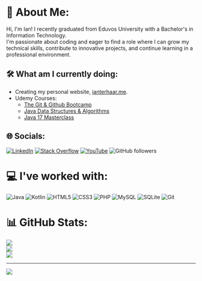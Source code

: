 # 💫 About Me:
Hi, I'm Ian! I recently graduated from Eduvos University with a Bachelor's in Information Technology. <br>I'm passionate about coding and eager to find a role where I can grow my technical skills, contribute to innovative projects, and continue learning in a professional environment.

## 🛠️ What am I currently doing: 
- Creating my personal website, [ianterhaar.me](https://ianterhaar.me/).
- Udemy Courses:
  - [The Git & Github Bootcamp](https://www.udemy.com/course/git-and-github-bootcamp/)
  - [Java Data Structures & Algorithms](https://www.udemy.com/course/data-structures-and-algorithms-java/)
  - [Java 17 Masterclass](https://www.udemy.com/course/java-the-complete-java-developer-course/)

## 🌐 Socials:
[![LinkedIn](https://img.shields.io/badge/LinkedIn-%230077B5.svg?logo=linkedin&logoColor=white)](https://linkedin.com/in/iterhaar) [![Stack Overflow](https://img.shields.io/badge/-Stackoverflow-FE7A16?logo=stack-overflow&logoColor=white)](https://stackoverflow.com/users/25607915) [![YouTube](https://img.shields.io/badge/YouTube-%23FF0000.svg?logo=YouTube&logoColor=white)](https://youtube.com/@ianterhaar) ![GitHub followers](https://img.shields.io/github/followers/IanTerHaar)


# 💻 I've worked with:
![Java](https://img.shields.io/badge/java-%23ED8B00.svg?style=for-the-badge&logo=openjdk&logoColor=white) ![Kotlin](https://img.shields.io/badge/kotlin-%237F52FF.svg?style=for-the-badge&logo=kotlin&logoColor=white) ![HTML5](https://img.shields.io/badge/html5-%23E34F26.svg?style=for-the-badge&logo=html5&logoColor=white) ![CSS3](https://img.shields.io/badge/css3-%231572B6.svg?style=for-the-badge&logo=css3&logoColor=white) ![PHP](https://img.shields.io/badge/php-%23777BB4.svg?style=for-the-badge&logo=php&logoColor=white) ![MySQL](https://img.shields.io/badge/mysql-4479A1.svg?style=for-the-badge&logo=mysql&logoColor=white) ![SQLite](https://img.shields.io/badge/sqlite-%2307405e.svg?style=for-the-badge&logo=sqlite&logoColor=white) ![Git](https://img.shields.io/badge/git-%23F05033.svg?style=for-the-badge&logo=git&logoColor=white)
# 📊 GitHub Stats:
![](https://github-readme-stats.vercel.app/api?username=IanTerHaar&theme=github_dark_dimmed&hide_border=false&include_all_commits=true&count_private=true)<br/>
![](https://github-readme-streak-stats.herokuapp.com/?user=IanTerHaar&theme=github_dark_dimmed&hide_border=false)<br/>
![](https://github-readme-stats.vercel.app/api/top-langs/?username=IanTerHaar&theme=github_dark_dimmed&hide_border=false&include_all_commits=true&count_private=true&layout=compact)

---
[![](https://visitcount.itsvg.in/api?id=IanTerHaar&icon=0&color=0)](https://visitcount.itsvg.in)

<!-- Proudly created with GPRM ( https://gprm.itsvg.in ) -->
